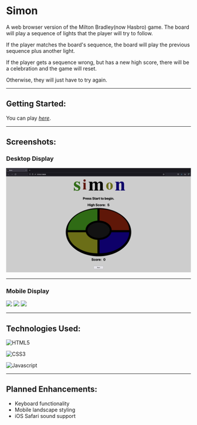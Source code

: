 
# Simon

A web browser version of the Milton Bradley(now Hasbro) game.  The board will play a sequence of lights that the player will try to follow.

If the player matches the board's sequence, the board will play the previous sequence plus another light.

If the player gets a sequence wrong, but has a new high score, there will be a celebration and the game will reset.

Otherwise, they will just have to try again.  

---

## Getting Started:

You can play [*here*](https://awatersny.github.io/simon/).

---
## Screenshots:

### Desktop Display
![Desktop Display](./screenshots/Desktop_Display.png)

---

### Mobile Display
<image src="./screenshots/Mobile-Display.jpg" width="180"/>
<image src="./screenshots/Comp-Turn.jpg" width="180"/>
<image src="./screenshots/Congrats.jpg" width="180"/>

---

## Technologies Used:

![HTML5](	https://img.shields.io/badge/HTML5-E34F26?style=for-the-badge&logo=html5&logoColor=white)

![CSS3](https://img.shields.io/badge/CSS3-1572B6?style=for-the-badge&logo=css3&logoColor=white)

![Javascript](https://img.shields.io/badge/JavaScript-F7DF1E?style=for-the-badge&logo=javascript&logoColor=black)

---
## Planned Enhancements:

- Keyboard functionality
- Mobile landscape styling
- iOS Safari sound support